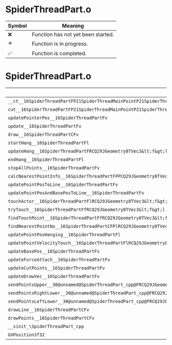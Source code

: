 # SpiderThreadPart.o
| Symbol | Meaning 
| ------------- | ------------- 
| :x: | Function has not yet been started. 
| :eight_pointed_black_star: | Function is in progress. 
| :white_check_mark: | Function is completed. 


# SpiderThreadPart.o
| Symbol | Decompiled? |
| ------------- | ------------- |
| `__ct__16SpiderThreadPartFP21SpiderThreadMainPointP21SpiderThreadMainPointf` | :x: |
| `cut__16SpiderThreadPartFP21SpiderThreadMainPointP21SpiderThreadMainPoint` | :x: |
| `updatePointerPos__16SpiderThreadPartFv` | :x: |
| `update__16SpiderThreadPartFv` | :x: |
| `draw__16SpiderThreadPartCFv` | :x: |
| `startHang__16SpiderThreadPartFl` | :x: |
| `updateHang__16SpiderThreadPartFRCQ29JGeometry8TVec3&lt;f&gt;l` | :x: |
| `endHang__16SpiderThreadPartFl` | :x: |
| `stopAllPoints__16SpiderThreadPartFv` | :x: |
| `calcNearestPointInfo__16SpiderThreadPartFPPCQ29JGeometry8TVec3&lt;f&gt;PPCQ29JGeometry8TVec3&lt;f&gt;PlRCQ29JGeometry8TVec3&lt;f&gt;` | :x: |
| `updatePointPosToLine__16SpiderThreadPartFv` | :x: |
| `updatePointPosAndBasePosToLine__16SpiderThreadPartFv` | :x: |
| `touchActor__16SpiderThreadPartFlRCQ29JGeometry8TVec3&lt;f&gt;` | :x: |
| `tryTouch__16SpiderThreadPartFfRCQ29JGeometry8TVec3&lt;f&gt;l` | :x: |
| `findTouchPoint__16SpiderThreadPartFfRCQ29JGeometry8TVec3&lt;f&gt;l` | :x: |
| `findNearestPointNo__16SpiderThreadPartCFPlRCQ29JGeometry8TVec3&lt;f&gt;` | :x: |
| `updatePointPosHanging__16SpiderThreadPartFl` | :x: |
| `updatePointVelocityTouch__16SpiderThreadPartFlRCQ29JGeometry8TVec3&lt;f&gt;` | :x: |
| `updateBasePos__16SpiderThreadPartFv` | :x: |
| `updateForceAttach__16SpiderThreadPartFv` | :x: |
| `updateCutPoints__16SpiderThreadPartFv` | :x: |
| `updateDrawVec__16SpiderThreadPartFv` | :x: |
| `sendPointsUpper__30@unnamed@SpiderThreadPart_cpp@FRCQ29JGeometry8TVec3&lt;f&gt;RCQ29JGeometry8TVec3&lt;f&gt;RCQ29JGeometry8TVec3&lt;f&gt;ff` | :x: |
| `sendPointsRightLower__30@unnamed@SpiderThreadPart_cpp@FRCQ29JGeometry8TVec3&lt;f&gt;RCQ29JGeometry8TVec3&lt;f&gt;RCQ29JGeometry8TVec3&lt;f&gt;ff` | :x: |
| `sendPointsLeftLower__30@unnamed@SpiderThreadPart_cpp@FRCQ29JGeometry8TVec3&lt;f&gt;RCQ29JGeometry8TVec3&lt;f&gt;RCQ29JGeometry8TVec3&lt;f&gt;ff` | :x: |
| `drawLine__16SpiderThreadPartCFv` | :x: |
| `drawPoints__16SpiderThreadPartCFv` | :x: |
| `__sinit_\SpiderThreadPart_cpp` | :x: |
| `GXPosition3f32` | :x: |
